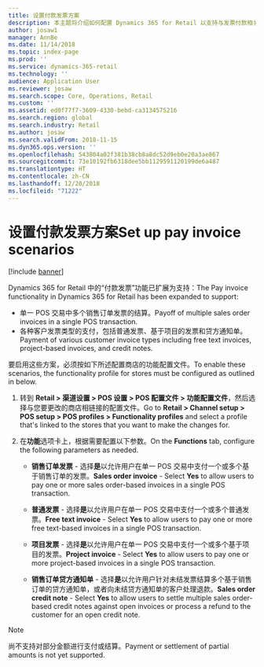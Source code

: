 ```yaml
---
title: 设置付款发票方案
description: 本主题将介绍如何配置 Dynamics 365 for Retail 以支持与发票付款相关的各种方案。
author: josaw1
manager: AnnBe
ms.date: 11/14/2018
ms.topic: index-page
ms.prod: ''
ms.service: dynamics-365-retail
ms.technology: ''
audience: Application User
ms.reviewer: josaw
ms.search.scope: Core, Operations, Retail
ms.custom: ''
ms.assetid: ed0f77f7-3609-4330-bebd-ca3134575216
ms.search.region: global
ms.search.industry: Retail
ms.author: josaw
ms.search.validFrom: 2018-11-15
ms.dyn365.ops.version: ''
ms.openlocfilehash: 543804a02f381b38cb8a8dc52d9eb0e20a3ae867
ms.sourcegitcommit: 73e10192fb6318dee5bb1129591120199de6a487
ms.translationtype: HT
ms.contentlocale: zh-CN
ms.lasthandoff: 12/20/2018
ms.locfileid: "71222"
---
```

# <a name="set-up-pay-invoice-scenarios"></a><span data-ttu-id="51b09-103">设置付款发票方案</span><span class="sxs-lookup"><span data-stu-id="51b09-103">Set up pay invoice scenarios</span></span>

[!include [banner](includes/banner.md)]

<span data-ttu-id="51b09-104">Dynamics 365 for Retail 中的“付款发票”功能已扩展为支持：</span><span class="sxs-lookup"><span data-stu-id="51b09-104">The Pay invoice functionality in Dynamics 365 for Retail has been expanded to support:</span></span>
- <span data-ttu-id="51b09-105">单一 POS 交易中多个销售订单发票的结算。</span><span class="sxs-lookup"><span data-stu-id="51b09-105">Payoff of multiple sales order invoices in a single POS transaction.</span></span>
- <span data-ttu-id="51b09-106">各种客户发票类型的支付，包括普通发票、基于项目的发票和贷方通知单。</span><span class="sxs-lookup"><span data-stu-id="51b09-106">Payment of various customer invoice types including free text invoices, project-based invoices, and credit notes.</span></span>

<span data-ttu-id="51b09-107">要启用这些方案，必须按如下所述配置商店的功能配置文件。</span><span class="sxs-lookup"><span data-stu-id="51b09-107">To enable these scenarios, the functionality profile for stores must be configured as outlined in below.</span></span>  

1. <span data-ttu-id="51b09-108">转到 **Retail > 渠道设置 > POS 设置 > POS 配置文件 > 功能配置文件**，然后选择与您要更改的商店相链接的配置文件。</span><span class="sxs-lookup"><span data-stu-id="51b09-108">Go to **Retail > Channel setup > POS setup > POS profiles > Functionality profiles** and select a profile that's linked to the stores that you want to make the changes for.</span></span>

1. <span data-ttu-id="51b09-109">在**功能**选项卡上，根据需要配置以下参数。</span><span class="sxs-lookup"><span data-stu-id="51b09-109">On the **Functions** tab, configure the following parameters as needed.</span></span>

    - <span data-ttu-id="51b09-110">**销售订单发票** - 选择**是**以允许用户在单一 POS 交易中支付一个或多个基于销售订单的发票。</span><span class="sxs-lookup"><span data-stu-id="51b09-110">**Sales order invoice** - Select **Yes** to allow users to pay one or more sales order-based invoices in a single POS transaction.</span></span>

    - <span data-ttu-id="51b09-111">**普通发票** - 选择**是**以允许用户在单一 POS 交易中支付一个或多个普通发票。</span><span class="sxs-lookup"><span data-stu-id="51b09-111">**Free text invoice** - Select **Yes** to allow users to pay one or more free text-based invoices in a single POS transaction.</span></span>

    - <span data-ttu-id="51b09-112">**项目发票** - 选择**是**以允许用户在单一 POS 交易中支付一个或多个基于项目的发票。</span><span class="sxs-lookup"><span data-stu-id="51b09-112">**Project invoice** - Select **Yes** to allow users to pay one or more project-based invoices in a single POS transaction.</span></span>

    - <span data-ttu-id="51b09-113">**销售订单贷方通知单** - 选择**是**以允许用户针对未结发票结算多个基于销售订单的贷方通知单，或者向未结贷方通知单的客户处理退款。</span><span class="sxs-lookup"><span data-stu-id="51b09-113">**Sales order credit note** - Select **Yes** to allow users to settle multiple sales order-based credit notes against open invoices or process a refund to the customer for an open credit note.</span></span>

> [!NOTE]
> <span data-ttu-id="51b09-114">尚不支持对部分金额进行支付或结算。</span><span class="sxs-lookup"><span data-stu-id="51b09-114">Payment or settlement of partial amounts is not yet supported.</span></span>
